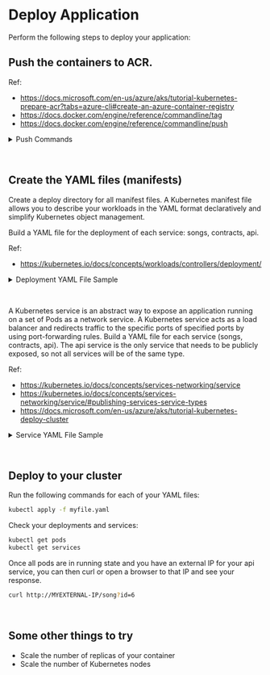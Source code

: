 # Deploy Application

Perform the following steps to deploy your application:

## Push the containers to ACR.

Ref:

* https://docs.microsoft.com/en-us/azure/aks/tutorial-kubernetes-prepare-acr?tabs=azure-cli#create-an-azure-container-registry
* https://docs.docker.com/engine/reference/commandline/tag
* https://docs.docker.com/engine/reference/commandline/push

<details>
  <summary>Push Commands</summary>

```bash
# Set variables (adjust as needed)
ACR_NAME=akslab

az login
az acr login --name $

# For each of the images you build in the `Deploy to Docker` section
# Tag it so that you can push it to your ACR 
docker tag songs:1.0.0 $ACR_NAME.azurecr.io/songs:1.0.0

# Push it to your ACR
docker push $ACR_NAME.azurecr.io/songs:1.0.0

# Check ACR repositories
az acr repository list --name $ACR_NAME --output table

# Check the tags in your repository
az acr repository show-tags --name $ACR_NAME --repository songs --output table
```

</details>

&nbsp;

## Create the YAML files (manifests)

Create a deploy directory for all manifest files. A Kubernetes manifest file allows you to describe your workloads in the YAML format declaratively and simplify Kubernetes object management.

Build a YAML file for the deployment of each service: songs, contracts, api.

Ref:
* https://kubernetes.io/docs/concepts/workloads/controllers/deployment/

<details>
  <summary>Deployment YAML File Sample</summary>

```yaml
apiVersion: apps/v1
kind: Deployment
metadata:
  name: songs-app
  labels:
    app: songs
spec:
  replicas: 1
  selector:
    matchLabels:
      app: songs
  template:
    metadata:
      labels:
        app: songs
    spec:
      containers:
      - name: songs
        image: pelasneakslabacr.azurecr.io/songs:1.0.0
        ports:
        - containerPort: 80
```

</details>

&nbsp;

A Kubernetes service is an abstract way to expose an application running on a set of Pods as a network service.
A Kubernetes service acts as a load balancer and redirects traffic to the specific ports of specified ports by using port-forwarding rules.
Build a YAML file for each service (songs, contracts, api). The api service is the only service that needs to be publicly exposed, so not all services will be of the same type.

Ref:

* https://kubernetes.io/docs/concepts/services-networking/service
* https://kubernetes.io/docs/concepts/services-networking/service/#publishing-services-service-types
* https://docs.microsoft.com/en-us/azure/aks/tutorial-kubernetes-deploy-cluster

<details>
  <summary>Service YAML File Sample</summary>

```yaml
apiVersion: v1
kind: Service
metadata:
  name: songs
spec:
  type: ClusterIP
  ports:
  - port: 80
  selector:
    app: songs
```

</details>

&nbsp;

## Deploy to your cluster

Run the following commands for each of your YAML files:

```bash
kubectl apply -f myfile.yaml
```

Check your deployments and services:

```bash
kubectl get pods 
kubectl get services
```

Once all pods are in running state and you have an external IP for your api service, you can then curl or open a browser to that IP and see your response.

```bash
curl http://MYEXTERNAL-IP/song?id=6
```

</details>

&nbsp;

## Some other things to try

* Scale the number of replicas of your container
* Scale the number of Kubernetes nodes
